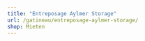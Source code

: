 ```yaml
---
title: "Entreposage Aylmer Storage"
url: /gatineau/entreposage-aylmer-storage/
shop: Mieten
---
```

